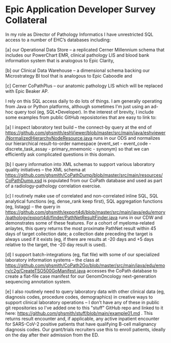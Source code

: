 # Epic Application Developer Survey Collateral

In my role as Director of Pathology Informatics I have unrestricted SQL access to a number of EHC’s databases including:

[a] our Operational Data Store – a replicated Cerner Millennium schema that includes our PowerChart EMR, clinical pathology LIS and blood bank information system that is analogous to Epic Clarity,

[b] our Clinical Data Warehouse – a dimensional schema backing our Microstrategy BI tool that is analogous to Epic Caboodle and

[c] Cerner CoPathPlus – our anatomic pathology LIS which will be replaced with Epic Beaker AP.

I rely on this SQL access daily to do lots of things. I am generally operating from Java or Python platforms, although sometimes I'm just using an ad-hoc query tool (eg, SQL*Developer). In the interest of brevity, I include some examples from public GitHub reposistories that are easy to link to:

[a] I inspect laboratory test build – the connect-by query at the end of https://github.com/ghsmith/eshViewer/blob/master/src/main/java/eshviewer/NormalizedHierarchyNodeResource.java runs in our ODS and normalizes our hierarchical result-to-order namespace (event_set - event_code - discrete_task_assay - primary_mnemonic - synonym) so that we can efficiently ask complicated questions in this domain.

[b] I query information into XML schemas to support various laboratory quality initiatives – the XML schema at https://github.com/ghsmith/CoPathDump/blob/master/src/main/resources/CoPathDump.xsd is populated from our CoPath database and used as part of a radiology-pathology correlation exercise.

[c] I routinely make use of correlated and non-correlated inline SQL, SQL analytical functions (eg, dense_rank keep first), SQL aggregation functions (eg, listagg) – the query in https://github.com/ghsmith/export4dj/blob/master/src/main/java/edu/emory/pathology/export4dj/finder/PathNetResultFinder.java runs in our CDW and demonstrates some of these features. For a cohort of myeloma-related anlaytes, this query returns the most proximate PathNet result within 45 days of target collection date; a collection date preceding the target is always used if it exists (eg, if there are results at -20 days and +5 days relative to the target, the -20 day result is used).

[d] I support batch-integrations (eg, flat file) with some of our specialized laboratory information systems – the class at https://github.com/ghsmith/CoPath2Go/blob/master/src/main/java/edu/emory/c2g/CreateTSO500GoManifest.java accesses the CoPath database to create a flat-file case manifest for our GenomOncology next-generation sequencing annotation system.

[e] I also routinely need to query laboratory data with other clinical data (eg, diagnosis codes, procedure codes, demographics) in creative ways to support clinical laboratory operations – I don’t have any of these in public git repositories so I've added one to this "stuff" GitHub repo and linked to it here: https://github.com/ghsmith/stuff/blob/main/example01.md . This returns result encounter and, if applicable, any active inpatient encounter for SARS-CoV-2 positive patients that have qualifying B-cell malignancy diagnosis codes. Our grant/trials recruiters use this to enroll patients, ideally on the day after their admission from the ED.
